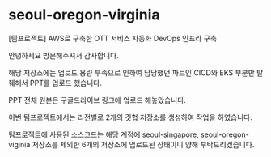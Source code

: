 # seoul-oregon-virginia
[팀프로젝트] AWS로 구축한 OTT 서비스 자동화 DevOps 인프라 구축

안녕하세요 방문해주셔서 감사합니다.

해당 저장소에는 업로드 용량 부족으로 인하여 담당했던 파트인 CICD와 EKS 부분만 발췌해서 PPT를 업로드 했습니다.

PPT 전체 원본은 구글드라이브 링크에 업로드 해놓았습니다.

이번 팀프로젝트에서는 리전별로 2개의 깃헙 저장소를 생성하여 작업을 하였습니다.

팀프로젝트에 사용된 소스코드는 해당 계정에 seoul-singapore, seoul-oregon-viginia 저장소를 제외한 6개의 저장소에 업로드된 상태이니 양해 부탁드리겠습니다.



